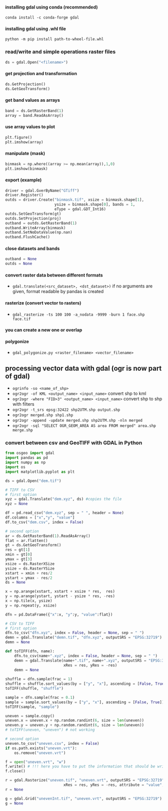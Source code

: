 #### installing gdal using conda (recommended)
`conda install -c conda-forge gdal`
#### installing gdal using .whl file
`python -m pip install path-to-wheel-file.whl`

### read/write and simple operations raster files
```py
ds = gdal.Open("<filename>")
```

#### get projection and transformation
```py
ds.GetProjection()
ds.GetGeoTransform()
```

#### get band values as arrays
```py
band = ds.GetRasterBand(1)
array = band.ReadAsArray()
```

#### use array values to plot
```py
plt.figure()
plt.imshow(array)
```

#### manipulate (mask)
```py
binmask = np.where((array >= np.mean(array)),1,0)
plt.imshow(binmask)
```

#### export (example)
```py
driver = gdal.GverByName("GTiff")
driver.Register()
outds = driver.Create("binmask.tif", xsize = binmask.shape[1],
                      ysize = binmask.shape[0], bands = 1, 
                      eType = gdal.GDT_Int16)
outds.SetGeoTransform(gt)
outds.SetProjection(proj)
outband = outds.GetRasterBand(1)
outband.WriteArray(binmask)
outband.SetNoDataValue(np.nan)
outband.FlushCache()
```

#### close datasets and bands
```py
outband = None
outds = None
````

#### convert raster data between different formats
- `gdal.translate(<src_dataset>, <dst_dataset>)` if no arguments are given, format readable by pandas is created




#### rasterize (convert vector to rasters)
- `gdal_rasterize -ts 100 100 -a_nodata -9999 -burn 1 face.shp face.tif`

#### you can create a new one or overlap

#### polygonize
- `gdal_polygonize.py <raster_filename> <vector_filename>` 


## processing vector data with gdal (ogr is now part of gdal)
- `ogrinfo -so <name_of_shp>`
- `ogr2ogr -of KML <output_name> <input_name>` convert shp to kml
- `ogr2ogr -where "FID>3" <output_name> <input_name>` convert shp to shp with filters
- `ogr2ogr -t_srs epsg:32422 shp2UTM.shp output.shp`
- `ogr2ogr merged.shp shp1.shp`
- `ogr2ogr -append -update merged.shp shp2UTM.shp -nln merged`
- `ogr2ogr -sql "SELECT OGR_GEOM_AREA AS area FROM merged" area.shp merge.shp`

### convert between csv and GeoTIFF with GDAL in Python
```py
from osgeo import gdal
import pandas as pd
import numpy as np
import os
import matplotlib.pyplot as plt

ds = gdal.Open("dem.tif")

# TIFF to CSV 
# first option
xyz = gdal.Translate("dem.xyz", ds) #copies the file
xyz = None

df = pd.read_csv("dem.xyz", sep = " ", header = None)
df.columns = ["x","y", "value"]
df.to_csv("dem.csv", index = False)

# second option
ar = ds.GetRasterBand(1).ReadAsArray()
flat = ar.flatten()
gt = ds.GetGeoTransform()
res = gt[1]
xmin = gt[0]
ymax = gt[3]
xsize = ds.RasterXSize
ysize = ds.RasterYSize
xstart = xmin + res/2
ystart = ymax - res/2
ds = None

x = np.arange(xstart, xstart + xsize * res,  res)
y = np.arange(ystart, ystart - ysize * res, -res)
x = np.tile(x, ysize)
y = np.repeat(y, xsize)

dfn = pd.DataFrame({"x":x, "y":y, "value":flat})

# CSV to TIFF
# first option
dfn.to_csv("dfn.xyz", index = False, header = None, sep = " ")
demn = gdal.Translate("demn.tif", "dfn.xyz", outputSRS = "EPSG:32719")
demn = None

def toTIFF(dfn, name):
    dfn.to_csv(name+".xyz", index = False, header = None, sep = " ")
    demn = gdal.Translate(name+".tif", name+".xyz", outputSRS = "EPSG:32719", 
                          xRes = res, yRes = -res)
    demn = None
    
shuffle = dfn.sample(frac = 1)
shuffle = shuffle.sort_values(by = ["y", "x"], ascending = [False, True])
toTIFF(shuffle, "shuffle")

sample = dfn.sample(frac = 0.1)
sample = sample.sort_values(by = ["y", "x"], ascending = [False, True])
toTIFF(sample, "sample")

uneven = sample.copy()
uneven.x = uneven.x + np.random.randint(6, size = len(uneven))
uneven.y = uneven.y + np.random.randint(6, size = len(uneven))
# toTIFF(uneven, "uneven") # not working 

# second option
uneven.to_csv("uneven.csv", index = False)
if os.path.exists("uneven.vrt"):
    os.remove("uneven.vrt")

f = open("uneven.vrt", "w")
f.write() # !!! here you have to put the information that should be written to the VRT file. YouTube doesn't allow angled brackets in the description, so I can't put that here, but you can copy the necessary lines from the GDAL webpage: https://gdal.org/programs/gdal_grid.h...
f.close()

r = gdal.Rasterize("uneven.tif", "uneven.vrt", outputSRS = "EPSG:32719", 
                          xRes = res, yRes = -res, attribute = "value", noData = np.nan)
r = None

g = gdal.Grid("unevenInt.tif", "uneven.vrt", outputSRS = "EPSG:32719")
g = None
```
